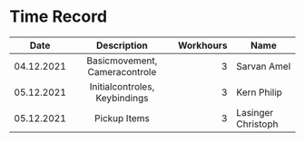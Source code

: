 # Time Record

| Date| Description | Workhours |	Name |
| ----- |:---------:| ---------:| -------|
| 04.12.2021| Basicmovement, Cameracontrole | 3 | Sarvan Amel|
| 05.12.2021| Initialcontroles, Keybindings|   3 | Kern Philip
| 05.12.2021| Pickup Items|    3 | Lasinger Christoph